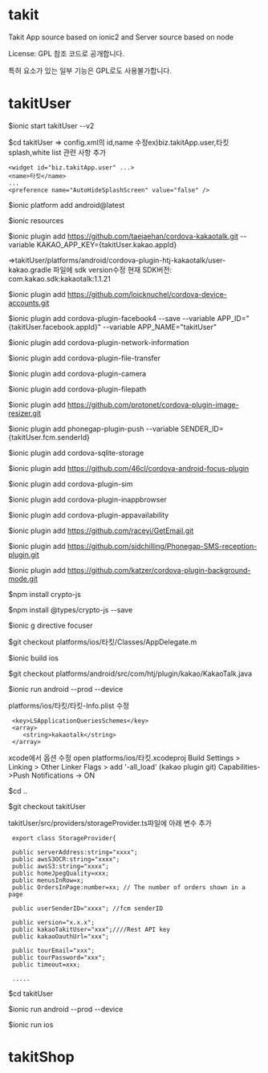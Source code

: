 # takit
Takit App source based on ionic2 and Server source based on node

License: GPL
  참조 코드로 공개합니다.

  특허 요소가 있는 일부 기능은 GPL로도 사용불가합니다.

# takitUser

 $ionic start takitUser --v2

 $cd takitUser
  => config.xml의 id,name 수정ex)biz.takitApp.user,타킷
     splash,white list 관련 사항 추가

    <widget id="biz.takitApp.user" ...>
    <name>타킷</name>
    ...
    <preference name="AutoHideSplashScreen" value="false" />

 $ionic platform add android@latest

 $ionic resources

 $ionic plugin add https://github.com/taejaehan/cordova-kakaotalk.git --variable KAKAO_APP_KEY={takitUser.kakao.appId}

  =>takitUser/platforms/android/cordova-plugin-htj-kakaotalk/user-kakao.gradle 파일에 sdk version수정
   현재 SDK버전: com.kakao.sdk:kakaotalk:1.1.21

 $ionic plugin add https://github.com/loicknuchel/cordova-device-accounts.git

 $ionic plugin add cordova-plugin-facebook4 --save --variable APP_ID="{takitUser.facebook.appId}" --variable APP_NAME="takitUser"

 $ionic plugin add cordova-plugin-network-information

 $ionic plugin add cordova-plugin-file-transfer

 $ionic plugin add cordova-plugin-camera

 $ionic plugin add cordova-plugin-filepath

 $ionic plugin add https://github.com/protonet/cordova-plugin-image-resizer.git

 $ionic plugin add phonegap-plugin-push --variable SENDER_ID={takitUser.fcm.senderId}

 $ionic plugin add cordova-sqlite-storage

 $ionic plugin add https://github.com/46cl/cordova-android-focus-plugin

 $ionic plugin add cordova-plugin-sim

 $ionic plugin add cordova-plugin-inappbrowser

 $ionic plugin add cordova-plugin-appavailability

 $ionic plugin add https://github.com/raceyi/GetEmail.git

 $ionic plugin add https://github.com/sidchilling/Phonegap-SMS-reception-plugin.git

 $ionic plugin add https://github.com/katzer/cordova-plugin-background-mode.git

 $npm install crypto-js

 $npm install @types/crypto-js --save

 $ionic g directive focuser

 $git checkout platforms/ios/타킷/Classes/AppDelegate.m
 
 $ionic build ios

 $git checkout platforms/android/src/com/htj/plugin/kakao/KakaoTalk.java

 $ionic run android --prod --device

   platforms/ios/타킷/타킷-Info.plist 수정

     <key>LSApplicationQueriesSchemes</key>
     <array>
        <string>kakaotalk</string>
     </array>

 xcode에서 옵션 수정
    open platforms/ios/타킷.xcodeproj
    Build Settings > Linking > Other Linker Flags > add '-all_load' (kakao plugin git)
    Capabilities->Push Notifications -> ON

 $cd ..

 $git checkout takitUser

 takitUser/src/providers/storageProvider.ts파일에 아래 변수 추가


     export class StorageProvider{

     public serverAddress:string="xxxx";
     public awsS3OCR:string="xxxx";
     public awsS3:string="xxxx";
     public homeJpegQuality=xxx;
     public menusInRow=x;
     public OrdersInPage:number=xx; // The number of orders shown in a page 

     public userSenderID="xxxx"; //fcm senderID

     public version="x.x.x";
     public kakaoTakitUser="xxx";////Rest API key
     public kakaoOauthUrl="xxx"; 

     public tourEmail="xxx";
     public tourPassword="xxx";
     public timeout=xxx; 
 
     .....
 
 $cd takitUser

 $ionic run android --prod --device

 $ionic run ios

# takitShop

   

